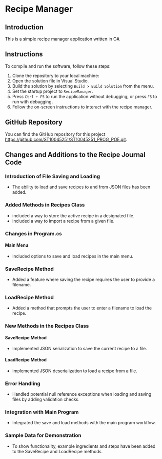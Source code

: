 # Recipe Manager

## Introduction
This is a simple recipe manager application written in C#.

## Instructions
To compile and run the software, follow these steps:

1. Clone the repository to your local machine:
2. Open the solution file in Visual Studio.
3. Build the solution by selecting `Build > Build Solution` from the menu.
4. Set the startup project to `RecipeManager`.
5. Press `Ctrl + F5` to run the application without debugging, or press `F5` to run with debugging.
6. Follow the on-screen instructions to interact with the recipe manager.

## GitHub Repository
You can find the GitHub repository for this project https://github.com/ST10045251/ST10045251_PROG_POE.git.

## Changes and Additions to the Recipe Journal Code
### Introduction of File Saving and Loading
- The ability to load and save recipes to and from JSON files has been added.

### Added Methods in Recipes Class
- included a way to store the active recipe in a designated file.
- included a way to import a recipe from a given file.

### Changes in Program.cs
#### Main Menu
- Included options to save and load recipes in the main menu.

### SaveRecipe Method
- Added a feature where saving the recipe requires the user to provide a filename.

### LoadRecipe Method
- Added a method that prompts the user to enter a filename to load the recipe.

### New Methods in the Recipes Class
#### SaveRecipe Method
- Implemented JSON serialization to save the current recipe to a file.
#### LoadRecipe Method
- Implemented JSON deserialization to load a recipe from a file.

### Error Handling
- Handled potential null reference exceptions when loading and saving files by adding validation checks.

### Integration with Main Program
- Integrated the save and load methods with the main program workflow.

### Sample Data for Demonstration
- To show functionality, example ingredients and steps have been added to the SaveRecipe and LoadRecipe methods.
